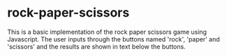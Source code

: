 # rock-paper-scissors
This is a basic implementation of the rock paper scissors game using Javascript. The user inputs through the buttons named 'rock', 'paper' and 'scissors' and the results are shown in text below the buttons.